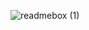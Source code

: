 ![readmebox (1)](https://github.com/iglasia/readme/assets/120538821/218b4691-7e51-400d-8774-e3757ed2124d)
